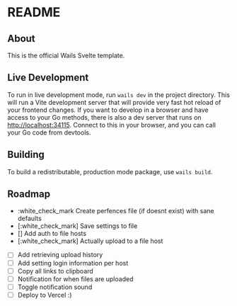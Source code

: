 # README

## About

This is the official Wails Svelte template.

## Live Development

To run in live development mode, run `wails dev` in the project directory. This will run a Vite development
server that will provide very fast hot reload of your frontend changes. If you want to develop in a browser
and have access to your Go methods, there is also a dev server that runs on <http://localhost:34115>. Connect
to this in your browser, and you can call your Go code from devtools.

## Building

To build a redistributable, production mode package, use `wails build`.

## Roadmap

- :white_check_mark Create perfences file (if doesnt exist) with sane defaults
- [:white_check_mark] Save settings to file
- [] Add auth to file hosts
- [:white_check_mark] Actually upload to a file host
- [ ] Add retrieving upload history
- [ ] Add setting login information per host
- [ ] Copy all links to clipboard
- [ ] Notification for when files are uploaded
- [ ] Toggle notification sound
- [ ] Deploy to Vercel :)
